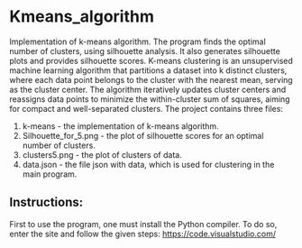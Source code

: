 # Kmeans_algorithm
Implementation of k-means algorithm. The program finds the optimal number of clusters, using silhouette analysis. It also generates silhouette plots and provides silhouette scores.
K-means clustering is an unsupervised machine learning algorithm that partitions a dataset into k distinct clusters, where each data point belongs to the cluster with the nearest mean, serving as the cluster center. The algorithm iteratively updates cluster centers and reassigns data points to minimize the within-cluster sum of squares, aiming for compact and well-separated clusters.
The project contains three files:
1. k-means - the implementation of k-means algorithm.
2. Silhouette_for_5.png - the plot of silhouette scores for an optimal number of clusters.
3. clusters5.png - the plot of clusters of data.
4. data.json - the file json with data, which is used for clustering in the main program.
   
## Instructions: 
First to use the program, one must install the Python compiler. To do so, enter the site and follow the given steps: https://code.visualstudio.com/
